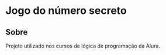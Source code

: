 <h1> Jogo do número secreto</h1>

<h2> Sobre</h2>
<p>Projeto utilizado nos cursos de lógica de programação da Alura.</p>

